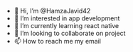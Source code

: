 - 👋 Hi, I’m @HamzaJavid42
- 👀 I’m interested in app development
- 🌱 I’m currently learning react native
- 💞️ I’m looking to collaborate on project
- 📫 How to reach me my email

<!---
HamzaJavid42/HamzaJavid42 is a ✨ special ✨ repository because its `README.md` (this file) appears on your GitHub profile.
You can click the Preview link to take a look at your changes.
--->
